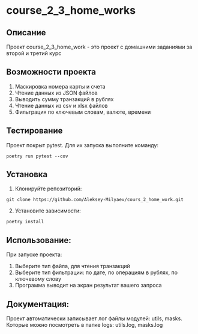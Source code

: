 # course_2_3_home_works

## Описание

Проект course_2_3_home_work - это проект с домашними заданиями за второй и третий курс

## Возможности проекта
1. Маскировка номера карты и счета
2. Чтение данных из JSON файлов
3. Выводить сумму транзакций в рублях
4. Чтение данных из csv и xlsx файлов
5. Фильтрация по ключевым словам, валюте, времени

## Тестирование
Проект покрыт pytest. Для их запуска выполните команду:
```
poetry run pytest --cov

```

## Установка 
1. Клонируйте репозиторий:
```
git clone https://github.com/Aleksey-Milyaev/cours_2_home_work.git
```
2. Установите зависимости:
```
poetry install
```

## Использование:
При запуске проекта:
1. Выберите тип файла, для чтения транзакций
2. Выберите тип фильтрации: по дате, по операциям в рублях, по ключевому слову
3. Программа выводит на экран результат вашего запроса


## Документация:
Проект автоматически записывает лог файлы модулей: utils, masks. Которые можно 
посмотреть в папке logs: utils.log, masks.log  